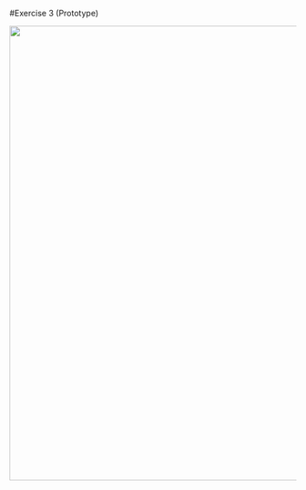 
#Exercise 3 (Prototype)


<img src="https://github.com/RaymondRaman/Figma/blob/main/Exercise%203(Prototype)/New%20Project.gif" width="800" height = "800">
